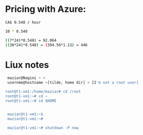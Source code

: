 # Pricing with Azure:

```bash
CA$ 0.548 / hour

10 * 0.548

((7*24)*0.548) = 92.064
((30*24)*0.548) = (394.56*1.13) = 446
```



# Liux notes

```bash
 maziar@Nagini ~ >
 usernme@hostname ~[tilde, home dir] > [I'm not a root user]

root@t1-vm1:/home/maziar# cd /root
root@t1-vm1:~# cd ~
root@t1-vm1:~# cd $HOME


 maziar@t1-vm1:~$
 maziar@t1-vm1:~#

 maziar@t1-vm1:~# shutdown -P now
 ```